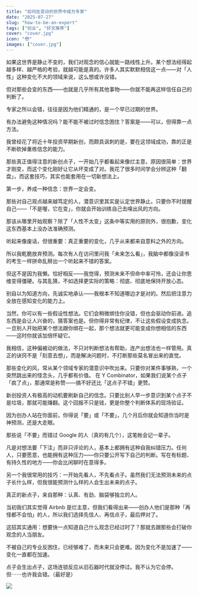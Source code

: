 ```yaml
---
title: "如何在变动的世界中成为专家"
date: "2025-07-27"
slug: "how-to-be-an-expert"
tags: ["创业", "好文推荐"]
cover: "cover.jpg"
icon: "😎"
images: ["cover.jpg"]
---
```

如果这世界是静止不变的，我们对观念的信心就能一路线性上升。某个想法经得起越多样、越严格的考验，就越可能是真的。许多人其实默默相信这一点——对「人性」这种变化不大的领域来说，这么想或许没错。



但对那些会变的东西——也就是几乎所有其他事物——你就不能再这样信任自己的判断了。



专家之所以会错，往往是因为他们精通的，是一个早已过期的世界。



有办法避免这种情况吗？能不能不被过时信念困住？答案是——可以，但得靠一点方法。



我曾经花了将近十年投资早期新创，而颇具讽刺的是，要在这领域成功，靠的正是不断砍掉重练信念的能力。



那些真正值得注意的新创点子，一开始几乎都看起来像烂主意，原因很简单：世界才刚变，而这个变化刚好让它从坏变成了对。我花了很多时间学会分辨这种「翻盘」，而这套技巧，其实也能套用在一切新想法上。



第一步，养成一种信念：世界一定会变。



那些对自己观点越来越笃定的人，潜意识里其实是认定世界静止。只要你不时提醒自己——「不是喔，它在变」，你就会开始训练自己去嗅出风的方向。



那该从哪里开始观察？除了「人性不太变」这条中等实用的原则外，很抱歉，变化这东西基本上没办法准确预测。



听起来像废话，但很重要：真正重要的变化，几乎从来都来自意料之外的方向。



所以我乾脆放弃预测。每次有人在访问里问我「未来怎么看」，我脑中都像没读书的考生一样拼命乱掰出一个听起来不错的答案。



但这不是因为我懒。恰好相反——我觉得，预测未来不但命中率可怜，还会让你思维变得僵硬。与其乱猜，不如选择更实际的策略：彻底、彻底地保持开放心态。



别自以为知道方向，先诚实地承认——我根本不知道哪边才是对的。然后把注意力全放在感知变化的能力上。



当然，你可以有一些假设性想法。它们会稍微绑住你没错，但也会驱动你前进。追东西是会让人兴奋的，猜答案也是。但你得非常有纪律，不让这些假设变成执念。
一旦别人开始把某个想法跟你绑在一起，那个想法就更可能变成你想相信的东西——这时你就该加倍怀疑它。



我相信，这种偏被动的做法，不只对判断想法有帮助，连产出想法也一样管用。真正的诀窍不是「刻意去想」，而是解决问题时，不打断那些莫名冒出来的直觉。



那些变化的风，常从某个领域专家的潜意识中吹出来。只要你对某件事够熟，一个突然跳出来的怪念头，几乎都有价值。
在 Y Combinator，如果我们说某个点子「疯了点」，那通常是称赞——搞不好还比「这点子不错」更赞。



新创投资人有极高的动机要刷新自己的信念。只要比别人早一步意识到某个点子不是垃圾，那就可能赚翻。这个回报不只是钱，更是你整个判断体系的现场验证。



因为创办人站在你面前，你得说「要」或「不要」，几个月后你就会知道你当时是神预测，还是大走眼。



那些说「不要」而错过 Google 的人（真的有几个），这笔帐会记一辈子。



凡是对想法要「下注」而非只评论的人，基本上都拥有这种自我纠错压力。任何人，只要愿意，也能拥有这种压力——你只要公开写下自己的判断。写在有标题、有持久性的地方——你会比闲聊时在意得多。



另一个我很常用的技巧：一开始先看人，不先看点子。虽然我们无法预测未来的点子长什么样，但我很能预测什么样的人会生出未来的点子。



真正的新点子，来自那种：认真、有劲、脑袋够独立的人。



当初我们其实觉得 Airbnb 是烂主意，但我们看得出来——创办人他们是那种「再怪都不会怕」的人，所以我们选择先信人、再信点子，最后押对了。



这招其实通用：想要快一点知道自己什么观念已经过时了？那就去跟那些会打破你观念的人当朋友。



不被自己的专业反困住，已经够难了，而未来只会更难。因为变化不是加速了——变化一直都在加速。



点子会生出点子，这场连锁反应从旧石器时代就没停过。我不认为它会停。
但⋯⋯也许我会错。（最好是）




![](https://prod-files-secure.s3.us-west-2.amazonaws.com/112d0858-5090-4d34-a606-b75eb8d65fd2/46476355-9cf3-4e99-9b7a-3531bc426380/1000202064.png?X-Amz-Algorithm=AWS4-HMAC-SHA256&X-Amz-Content-Sha256=UNSIGNED-PAYLOAD&X-Amz-Credential=ASIAZI2LB466UMGF7KQP%2F20250820%2Fus-west-2%2Fs3%2Faws4_request&X-Amz-Date=20250820T221132Z&X-Amz-Expires=3600&X-Amz-Security-Token=IQoJb3JpZ2luX2VjEJb%2F%2F%2F%2F%2F%2F%2F%2F%2F%2FwEaCXVzLXdlc3QtMiJIMEYCIQCWOtwNFiaR6cBoLh6b%2BKxZ7hJ8Ai%2FAA1dzwshshNjBPwIhAP%2Fu3LNKw3uYh1HZ9z3sXugbnNU1x4X6rObLPj6nQ6odKogECN%2F%2F%2F%2F%2F%2F%2F%2F%2F%2F%2FwEQABoMNjM3NDIzMTgzODA1Igw1E3C8Aa9Tmklpc00q3AN5J%2BKN19v3foX20Y1g8%2BmtcYvK5W%2FmlVx%2Fql0wazPt9hi07MGZF%2FQgVSiNCQqOrPI93f%2BmncTk2b6RJ1wEH1oshzI6Exr9UCtYePeP%2FGT99k65Ak0HLPsjNYFHwMudvTcBXfcMc9hDb61XGINhoPkevbHMrzg7Jg1vdx1wDOU4%2FEdMa2lSyzCR4bVDGZ9OqOkyS88wJRT0UWZwP9MARvYkXnfD6AbAiUmzRDkkyCz0tSxSW%2BVoChSGCDxeGv0U5kqHkr%2FM1hJLeHDrZ9Bl8N36ZY8zhfUuogf9MeDSBGRwdiGJyCdHwLadRcP50Gs4cc%2FXZ37cy3%2F7FrJEgx5BFP1n6vbvKGzxYYpbqTQvPrZgpnKbO9En574j43iNBh2nmUqIib05wVzPBCMzuzzgkkaeeguzHeo3giecgcgIe1gJJu1HiPQhZNng%2B1AfUHNr9GUHqA66CtLNoTz6zhrdFeo3MwNF%2BkLC0GSaE7tZmWpJko1ANAPJOpa9P3fhGdyTnMxGeQcm81M%2FAg2bP4apeSflV%2FLMfKp5NdZ8vRmWwfqIKyGwWUZalZwGb6tj0FJU4yP2XTVA7U0hzZfgPpxlDy%2BFkGVOCRzVi%2B8Opeq6y7pnLwnG9Vll9a5nS5L%2B2DDviJnFBjqkAeQYE3EArMEEdFFxJ%2FO17R8Guj6Y3GX7g5384X6xFYI2aJWKQ9b%2BeXqueHVR9ZmFgfDH0YqMTOnJ8v3IYya6px1IqmSznuitnk%2BogGnNYQ67JRhcCl7XS3RYOApoeIzAJ8lSf1pL8z%2FLqtpimlic%2BwZBdYdfIlrDpVgLP6LixCO80n8LEQs4EKScf80bHbNAdvSMbGVQCsglQImGkMm3gfZtnwdl&X-Amz-Signature=1ac1ec9958997e5a7a094b81fb429ec3bea14c0775a7c051ace23a560032f52f&X-Amz-SignedHeaders=host&x-amz-checksum-mode=ENABLED&x-id=GetObject)

